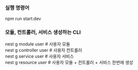 ### 실행 명령어
npm run start:dev


### 모듈, 컨트롤러, 서비스 생성하는 CLI  
nest g module user        # 사용자 모듈  
nest g controller user    # 사용자 컨트롤러  
nest g service user       # 사용자 서비스  
nest g resource user # 사용자 모듈 + 컨트롤러 + 서비스 한번에 생성  